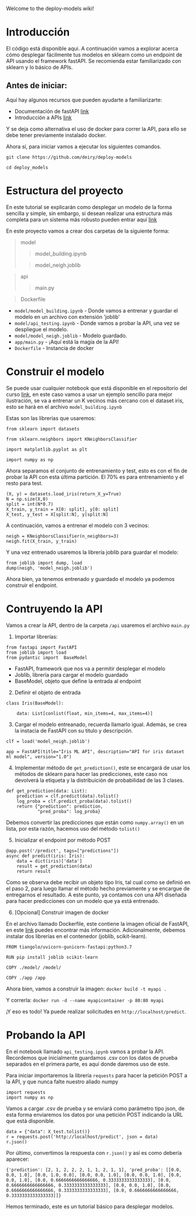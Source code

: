 Welcome to the deploy-models wiki!

# Introducción

El código está disponible aqui. A continuación vamos a explorar acerca cómo desplegar fácilmente tus modelos en sklearn como un endpoint de API usando el framework fastAPI. Se recomienda estar familiarizado con sklearn y lo básico de APIs. 

## Antes de iniciar:


Aquí hay algunos recursos que pueden ayudarte a familiarizarte:


* Documentación de fastAPI [link](https://fastapi.tiangolo.com/)
* Introducción a APIs [link](https://www.freecodecamp.org/news/what-is-an-api-in-english-please-b880a3214a82/)

Y se deja como alternativa el uso de docker para correr la API, para ello se debe tener previamente instalado docker.

Ahora sí, para iniciar vamos a ejecutar los siguientes comandos.
```
git clone https://github.com/deiry/deploy-models

cd deploy_models
```

# Estructura del proyecto

En este tutorial se explicarán como desplegar un modelo de la forma sencilla y simple, sin embargo, si desean realizar una estructura más completa para un sistema más robusto pueden entrar aquí [link](https://github.com/eightBEC/fastapi-ml-skeleton/tree/master/fastapi_skeleton)

En este proyecto vamos a crear dos carpetas de la siguiente forma:

> model
> >  model_building.ipynb
>
> > model_neigh.joblib

> api
> > main.py

> Dockerfile


* `model/model_building.ipynb` -  Donde vamos a entrenar y guardar el modelo en un archivo con extensión 'joblib' 
* `model/api_testing.ipynb` - Donde vamos a probar la API, una vez se despliegue el modelo.
* `model/model_neigh.joblib` - Modelo guardado.
* `app/main.py` - ¡Aquí está la magia de la API!
* `Dockerfile` - Instancia de docker


# Construir el modelo

Se puede usar cualquier notebook que está disponible en el repositorio del curso [link](https://github.com/jdariasl/ML_IntroductoryCourse/tree/master/Labs), en este caso vamos a usar un ejemplo sencillo para mejor ilustración, se va a entrenar un K vecinos más cercano con el dataset iris, esto se hará en el archivo `model_building.ipynb`

Estas son las librerías que usaremos:
```
from sklearn import datasets

from sklearn.neighbors import KNeighborsClassifier

import matplotlib.pyplot as plt

import numpy as np
```

Ahora separamos el conjunto de entrenamiento y test, esto es con el fin de probar la API con esta última partición. El 70% es para entrenamiento y el resto para test.

```
(X, y) = datasets.load_iris(return_X_y=True)
N = np.size(X,0)
split = int(N*0.7)
X_train, y_train = X[0: split], y[0: split]
X_test, y_test = X[split:N], y[split:N]
```

A continuación, vamos a entrenar el modelo con 3 vecinos:

```
neigh = KNeighborsClassifier(n_neighbors=3)
neigh.fit(X_train, y_train)
```

Y una vez entrenado usaremos la librería joblib para guardar el modelo:

```
from joblib import dump, load
dump(neigh, 'model_neigh.joblib')
```

Ahora bien, ya tenemos entrenado y guardado el modelo ya podemos construir el endpoint.

# Contruyendo la API

Vamos a crear la API, dentro de la carpeta `/api` usaremos el archivo `main.py`

1. Importar librerías:

```
from fastapi import FastAPI
from joblib import load
from pydantic import  BaseModel
```

* FastAPI, framework que nos va a permitir desplegar el modelo
* Joblib, librería para cargar el modelo guardado
* BaseModel, objeto que define la entrada al endpoint

2. Definir el objeto de entrada

```
class Iris(BaseModel):

    data: List[conlist(float, min_items=4, max_items=4)]
```

3. Cargar el modelo entreanado, recuerda llamarlo igual. Además, se crea la instacia de FastAPI con su titulo y descripción.
```
clf = load('model_neigh.joblib')

app = FastAPI(title="Iris ML API", description="API for iris dataset ml model", version="1.0")

```

4. Implementar método de `get_prediction()`, este se encargará de usar los métodos de sklearn para hacer las predicciones, este caso nos devolverá la etiqueta y la distribuición de probabilidad de las 3 clases.

```
def get_prediction(data: List):
    prediction = clf.predict(data).tolist()
    log_proba = clf.predict_proba(data).tolist()
    return {"prediction": prediction,
            "pred_proba": log_proba}
```  

Debemos convertir las predicciones que están como `numpy.array()` en un lista, por esta razón, hacemos uso del método `tolist()`

5. Inicializar el endpoint por método POST

```
@app.post('/predict', tags=["predictions"])
async def predict(iris: Iris):
    data = dict(iris)['data']
    result = get_prediction(data)
    return result
```

Como se observa debe recibir un objeto tipo Iris, tal cual como se definió en el paso 2, para luego llamar el método hecho previamente y se encargue de entregarnos el resultado.
A este punto, ya contamos con una API diseñada para hacer predicciones con un modelo que ya está entrenado. 

6. [Opcional] Construir imagen de docker

En el archivo llamado Dockerfile, este contiene la imagen oficial de FastAPI, en este [link](https://fastapi.tiangolo.com/deployment/) puedes encontrar más información.
Adicionalmente, debemos instalar dos librerías en el contenedor (joblib, scikit-learn).

```
FROM tiangolo/uvicorn-gunicorn-fastapi:python3.7

RUN pip install joblib scikit-learn

COPY ./model/ /model/

COPY ./app /app
```

Ahora bien, vamos a construir la imagen:
`docker build -t myapi .`


Y correrla:
`docker run -d --name myapicontainer -p 80:80 myapi`

¡Y eso es todo! Ya puede realizar solicitudes en `http://localhost/predict`.


# Probando la API

En el notebook llamado `api_testing.ipynb` vamos a probar la API. Recordemos que inicialmente guardamos .csv con los datos de prueba separados en el primera parte, es aquí donde daremos uso de este. 

Para iniciar importaremos la librería `requests` para hacer la petición POST a la API, y que nunca falte nuestro aliado numpy

```
import requests
import numpy as np
```

Vamos a cargar .csv de prueba y se enviará como parámetro tipo json, de esta forma enviaremos los datos por una petición POST indicando la URL que está disponible.

```
data = {"data": X_test.tolist()}
r = requests.post('http://localhost/predict', json = data)
r.json()

```

Por último, convertimos la respuesta con `r.json()` y así es como debería aparecer:

`{'prediction': [2, 1, 2, 2, 2, 1, 1, 2, 1, 1],
 'pred_proba': [[0.0, 0.0, 1.0],
  [0.0, 1.0, 0.0],
  [0.0, 0.0, 1.0],
  [0.0, 0.0, 1.0],
  [0.0, 0.0, 1.0],
  [0.0, 0.6666666666666666, 0.3333333333333333],
  [0.0, 0.6666666666666666, 0.3333333333333333],
  [0.0, 0.0, 1.0],
  [0.0, 0.6666666666666666, 0.3333333333333333],
  [0.0, 0.6666666666666666, 0.3333333333333333]]}`

Hemos terminado, este es un tutorial básico para desplegar modelos.



